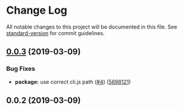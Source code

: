 # Change Log

All notable changes to this project will be documented in this file. See [standard-version](https://github.com/conventional-changelog/standard-version) for commit guidelines.

## [0.0.3](https://github.com/silasbw/external-secrets-cli/compare/0.0.2...0.0.3) (2019-03-09)


### Bug Fixes

* **package:** use correct cli.js path ([#4](https://github.com/silasbw/external-secrets-cli/issues/4)) ([5698121](https://github.com/silasbw/external-secrets-cli/commit/5698121))



## 0.0.2 (2019-03-09)
